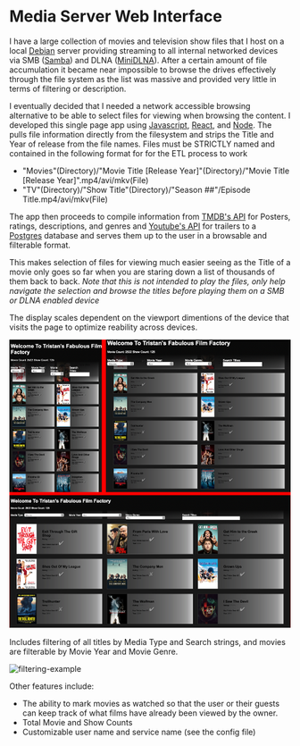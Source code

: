 # Media Server Web Interface

I have a large collection of movies and television show files that I host on a local [Debian](https://www.debian.org) server providing streaming to all internal networked devices via SMB ([Samba](https://www.samba.org)) and DLNA ([MiniDLNA](https://help.ubuntu.com/community/MiniDLNA)). After a certain amount of file accumulation it became near impossible to browse the drives effectively through the file system as the list was massive and provided very little in terms of filtering or description.

I eventually decided that I needed a network accessible browsing alternative to be able to select files for viewing when browsing the content. I developed this single page app using [Javascript](https://www.javascript.com), [React](https://reactjs.org), and [Node](https://nodejs.org/en/). The pulls file information directly from the filesystem and strips the Title and Year of release from the file names. Files must be STRICTLY named and contained in the following format for for the ETL process to work

- "Movies"(Directory)/"Movie Title [Release Year]"(Directory)/"Movie Title [Release Year]".mp4/avi/mkv(File)
- "TV"(Directory)/"Show Title"(Directory)/"Season ##"/Episode Title.mp4/avi/mkv(File)

The app then proceeds to compile information from [TMDB's API](https://developers.themoviedb.org/3/getting-started/introduction) for Posters, ratings, descriptions, and genres and [Youtube's API](https://developers.google.com/youtube/v3) for trailers to a [Postgres](https://www.postgresql.org) database and serves them up to the user in a browsable and filterable format.

This makes selection of files for viewing much easier seeing as the Title of a movie only goes so far when you are staring down a list of thousands of them back to back. _Note that this is not intended to play the files, only help navigate the selection and browse the titles before playing them on a SMB or DLNA enabled device_

The display scales dependent on the viewport dimentions of the device that visits the page to optimize reability across devices.

![Scaling-Example](/img/scaling-example.png)

Includes filtering of all titles by Media Type and Search strings, and movies are filterable by Movie Year and Movie Genre.

![filtering-example](/img/filtering-example.gif)

Other features include:

- The ability to mark movies as watched so that the user or their guests can keep track of what films have already been viewed by the owner.
- Total Movie and Show Counts
- Customizable user name and service name (see the config file)
